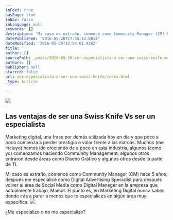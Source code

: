 ```yaml
---
inFeed: true
hasPage: true
inNav: false
inLanguage: null
keywords: []
description: 'Mi caso es extraño, comencé como Community Manager (CM) hace 5 años, después me especialicé como Digital Advertising Specialist para después volver al área de Social Media como Digital Manager en la empresa que actualmente trabajo, Mamut. El punto es, en Marketing Digital nunca sabes donde irás a parar a menos que te especialices en algún área muy específica.'
datePublished: '2016-05-20T17:54:12.801Z'
dateModified: '2016-05-20T17:54:01.926Z'
title: ''
author: []
sourcePath: _posts/2016-05-20-ser-especialista-o-ser-una-swiss-knife.md
authors: []
publisher: null
starred: false
url: ser-especialista-o-ser-una-swiss-knife/index.html
_type: Article

---
```

![](https://the-grid-user-content.s3-us-west-2.amazonaws.com/0fc4ff1a-e120-4f4d-a06a-56910febeeb7.jpg)

## Las ventajas de ser una Swiss Knife Vs ser un especialista

Marketing digital, una frase por demás utilizada hoy en día y que poco a poco comienza a perder prestigio o valor frente a las marcas. Muchos (me incluyo) hemos ido creciendo de a poco en esta industria, algunos (como yo) comenzamos haciendo Community Management, algunos otros entraron desde áreas como Diseño Gráfico y algunos otros desde la parte de TI.

Mi caso es extraño, comencé como Community [][0]Manager (CM) hace 5 años, después me especialicé como Digital Advertising Specialist para después volver al área de Social Media como Digital Manager en la empresa que actualmente trabajo, Mamut. El punto es, en Marketing Digital nunca sabes donde irás a parar a menos que te especialices en algún área muy específica.
![](https://the-grid-user-content.s3-us-west-2.amazonaws.com/f4ccea9f-b38b-4adb-b5d9-a021fdb19b82.jpg)

¿Me especializo o no me especializo? 

[0]: null